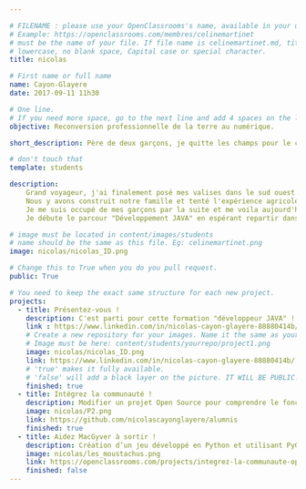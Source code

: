 ```yaml
---

# FILENAME : please use your OpenClassrooms's name, available in your url.
# Example: https://openclassrooms.com/membres/celinemartinet
# must be the name of your file. If file name is celinemartinet.md, title is celinemartinet.
# lowercase, no blank space, Capital case or special character.
title: nicolas

# First name or full name
name: Cayon-Glayere
date: 2017-09-11 11h30

# One line.
# If you need more space, go to the next line and add 4 spaces on the left, as in 'description'.
objective: Reconversion professionnelle de la terre au numérique.

short_description: Père de deux garçons, je quitte les champs pour le confortable siège de bureau.

# don't touch that
template: students

description:
    Grand voyageur, j'ai finalement posé mes valises dans le sud ouest de la France avec ma compagne.
    Nous y avons construit notre famille et tenté l'expérience agricole qui est aujourd'hui terminée.
    Je me suis occupé de mes garçons par la suite et me voila aujourd'hui à nouveau étudiant.
    Je débute le parcour "Développement JAVA" en espérant repartir dans une nouvelle aventure professionnelle.    

# image must be located in content/images/students
# name should be the same as this file. Eg: celinemartinet.png
image: nicolas/nicolas_ID.png

# Change this to True when you do you pull request.
public: True

# You need to keep the exact same structure for each new project.
projects:
  - title: Présentez-vous !
    description: C'est parti pour cette formation "développeur JAVA" !
    link : https://www.linkedin.com/in/nicolas-cayon-glayere-88880414b/
    # Create a new repository for your images. Name it the same as your nickname and profile picture.
    # Image must be here: content/students/yourrepo/project1.png
    image: nicolas/nicolas_ID.png
    link: https://www.linkedin.com/in/nicolas-cayon-glayere-88880414b/ 
    # 'true' makes it fully available.
    # 'false' will add a black layer on the picture. IT WILL BE PUBLIC!
    finished: true
  - title: Intégrez la communauté !
    description: Modifier un projet Open Source pour comprendre le fonctionnement de Git, de Github et des pull requests. 
    image: nicolas/P2.png
    link: https://github.com/nicolascayonglayere/alumnis
    finished: true
  - title: Aidez MacGyver à sortir !
    description: Création d’un jeu développé en Python et utilisant PyGame.
    image: nicolas/les_moustachus.png
    link: https://openclassrooms.com/projects/integrez-la-communaute-openclassrooms
    finished: false
---
```

